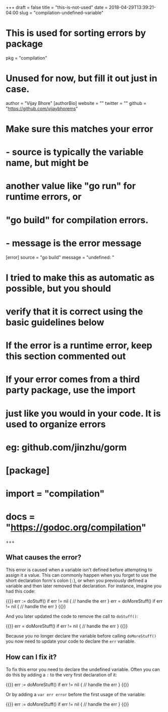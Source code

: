 +++
draft = false
title = "this-is-not-used"
date = 2018-04-29T13:39:21-04:00
slug = "compilation-undefined-variable"
# This is used for sorting errors by package
pkg = "compilation"

# Unused for now, but fill it out just in case.
author = "Vijay Bhore"
[authorBio]
website = ""
twitter = ""
github = "https://github.com/vijaybhorems"

# Make sure this matches your error
# - source is typically the variable name, but might be
#   another value like "go run" for runtime errors, or
#   "go build" for compilation errors.
# - message is the error message
[error]
source = "go build"
message = "undefined: <variable name>"

# I tried to make this as automatic as possible, but you should
# verify that it is correct using the basic guidelines below
#
# If the error is a runtime error, keep this section commented out
#
# If your error comes from a third party package, use the import
# just like you would in your code. It is used to organize errors
#   eg: github.com/jinzhu/gorm
# [package]
# import = "compilation"
# docs = "https://godoc.org/compilation"
+++

## What causes the error?

This error is caused when a variable isn't defined before attempting to assign it a value. This can commonly happen when you forget to use the short declaration form's colon (`:`), or when you previously defined a variable and then later removed that declaration. For instance, imagine you had this code:

{{<playground NdsqEO9cgyo>}}
err := doStuff()
if err != nil {
  // handle the err
}
err = doMoreStuff()
if err != nil {
  // handle the err
}
{{</playground>}}

And you later updated the code to remove the call to `doStuff()`:

{{<playground dclQNgHOKwD>}}
err = doMoreStuff()
if err != nil {
  // handle the err
}
{{</playground>}}

Because you no longer declare the variable before calling `doMoreStuff()` you now need to update your code to declare the `err` variable.


## How can I fix it?

To fix this error you need to declare the undefined variable. Often you can do this by adding a `:` to the very first declaration of it:

{{<playground ih1HBjMpoZO>}}
err := doMoreStuff()
if err != nil {
  // handle the err
}
{{</playground>}}

Or by adding a `var err error` before the first usage of the variable:

{{<playground zHHOuX7QoZ1>}}
err := doMoreStuff()
if err != nil {
  // handle the err
}
{{</playground>}}
